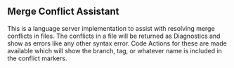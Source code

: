Merge Conflict Assistant
------------------------

This is a language server implementation to assist with resolving merge conflicts in files. The conflicts
in a file will be returned as Diagnostics and show as errors like any other syntax error. Code Actions for
these are made available which will show the branch, tag, or whatever name is included in the conflict
markers.
